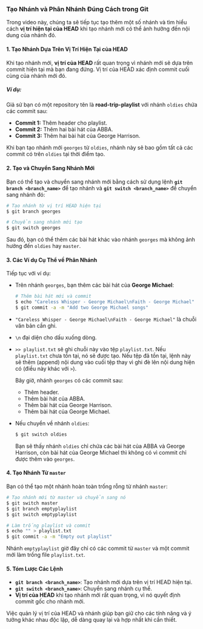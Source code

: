 ### **Tạo Nhánh và Phân Nhánh Đúng Cách trong Git**

Trong video này, chúng ta sẽ tiếp tục tạo thêm một số nhánh và tìm hiểu cách **vị trí hiện tại của HEAD** khi tạo nhánh mới có thể ảnh hưởng đến nội dung của nhánh đó.

#### **1. Tạo Nhánh Dựa Trên Vị Trí Hiện Tại của HEAD**

Khi tạo nhánh mới, **vị trí của HEAD** rất quan trọng vì nhánh mới sẽ dựa trên commit hiện tại mà bạn đang đứng. Vị trí của HEAD xác định commit cuối cùng của nhánh mới đó.

##### Ví dụ:

Giả sử bạn có một repository tên là **road-trip-playlist** với nhánh `oldies` chứa các commit sau:

- **Commit 1:** Thêm header cho playlist.
- **Commit 2:** Thêm hai bài hát của ABBA.
- **Commit 3:** Thêm hai bài hát của George Harrison.

Khi bạn tạo nhánh mới `georges` từ `oldies`, nhánh này sẽ bao gồm tất cả các commit có trên `oldies` tại thời điểm tạo.

#### **2. Tạo và Chuyển Sang Nhánh Mới**

Bạn có thể tạo và chuyển sang nhánh mới bằng cách sử dụng lệnh **`git branch <branch_name>`** để tạo nhánh và **`git switch <branch_name>`** để chuyển sang nhánh đó:

```bash
# Tạo nhánh từ vị trí HEAD hiện tại
$ git branch georges

# Chuyển sang nhánh mới tạo
$ git switch georges
```

Sau đó, bạn có thể thêm các bài hát khác vào nhánh `georges` mà không ảnh hưởng đến `oldies` hay `master`.

#### **3. Các Ví dụ Cụ Thể về Phân Nhánh**

Tiếp tục với ví dụ:

- Trên nhánh `georges`, bạn thêm các bài hát của **George Michael**:
    ```bash
    # Thêm bài hát mới và commit
    $ echo "Careless Whisper - George Michael\nFaith - George Michael" >> playlist.txt
    $ git commit -a -m "Add two George Michael songs"
    ```

- `"Careless Whisper - George Michael\nFaith - George Michael"` là chuỗi văn bản cần ghi.
- `\n` đại diện cho dấu xuống dòng.
- `>> playlist.txt` sẽ ghi chuỗi này vào tệp `playlist.txt`. Nếu `playlist.txt` chưa tồn tại, nó sẽ được tạo. Nếu tệp đã tồn tại, lệnh này sẽ thêm (append) nội dung vào cuối tệp thay vì ghi đè lên nội dung hiện có (điều này khác với `>`).


    Bây giờ, nhánh `georges` có các commit sau:
    - Thêm header.
    - Thêm bài hát của ABBA.
    - Thêm bài hát của George Harrison.
    - Thêm bài hát của George Michael.

- Nếu chuyển về nhánh `oldies`:
    ```bash
    $ git switch oldies
    ```

    Bạn sẽ thấy nhánh `oldies` chỉ chứa các bài hát của ABBA và George Harrison, còn bài hát của George Michael thì không có vì commit chỉ được thêm vào `georges`.

#### **4. Tạo Nhánh Từ `master`**

Bạn có thể tạo một nhánh hoàn toàn trống rỗng từ nhánh `master`:

```bash
# Tạo nhánh mới từ master và chuyển sang nó
$ git switch master
$ git branch emptyplaylist
$ git switch emptyplaylist

# Làm trống playlist và commit
$ echo "" > playlist.txt
$ git commit -a -m "Empty out playlist"
```

Nhánh `emptyplaylist` giờ đây chỉ có các commit từ `master` và một commit mới làm trống file `playlist.txt`.

#### **5. Tóm Lược Các Lệnh**

- **`git branch <branch_name>`**: Tạo nhánh mới dựa trên vị trí HEAD hiện tại.
- **`git switch <branch_name>`**: Chuyển sang nhánh cụ thể.
- **Vị trí của HEAD** khi tạo nhánh mới rất quan trọng, vì nó quyết định commit gốc cho nhánh mới.

Việc quản lý vị trí của HEAD và nhánh giúp bạn giữ cho các tính năng và ý tưởng khác nhau độc lập, dễ dàng quay lại và hợp nhất khi cần thiết.
